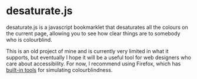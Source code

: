 # desaturate.js

desaturate.js is a javascript bookmarklet that desaturates all the colours on the current page,
allowing you to see how clear things are to somebody who is colourblind.

This is an old project of mine and is currently very limited in what it supports, but eventually
I hope it will be a useful tool for web designers who care about accessibility. For now, I
recommend using Firefox, which has
[built-in tools](https://developer.mozilla.org/en-US/docs/Tools/Accessibility_inspector/Simulation)
for simulating colourblindness.